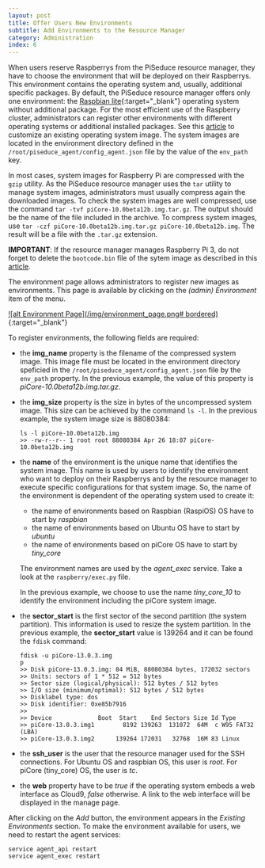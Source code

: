 ```yaml
---
layout: post
title: Offer Users New Environments
subtitle: Add Environments to the Resource Manager
category: Administration
index: 6
---
```


When users reserve Raspberrys from the PiSeduce resource manager, they have to choose the
environment that will be deployed on their Raspberrys. This environment contains the operating
system and, usually, additional specific packages. By default, the PiSeduce resource manager offers
only one environment: the
[Raspbian&nbsp;lite](https://www.raspberrypi.org/downloads/raspbian/){:target="_blank"} operating
system without additional package. For the most efficient use of the Raspberry cluster,
administrators can register other environments with different operating systems or additional
installed packages. See this [article](/2021-07-10-create-your-own-environments/) to customize an
existing operating system image. The system images are located in the environment directory defined
in the `/root/piseduce_agent/config_agent.json` file by the value of the `env_path` key.

In most cases, system images for Raspberry Pi are compressed with the `gzip` utility. As the
PiSeduce resource manager uses the `tar` utility to manage system images, administrators must
usually compress again the downloaded images. To check the system images are well compressed, use
the command `tar -tvf piCore-10.0beta12b.img.tar.gz`. The output should be the name of the file
included in the archive. To compress system images, use `tar -czf piCore-10.0beta12b.img.tar.gz
piCore-10.0beta12b.img`. The result will be a file with the `.tar.gz` extension.

**IMPORTANT**: If the resource manager manages Raspberry Pi 3, do not forget to delete the
`bootcode.bin` file of the sytem image as described in this
[article](/2021-07-10-create-your-own-environments#delete-the-bootcodebin-file).

The environment page allows administrators to register new images as environments. This page is
available by clicking on the *(admin) Environment* item of the menu.

[![alt Environment Page](/img/environment_page.png# bordered)](/img/environment_page.png){:target="_blank"}

To register environments, the following fields are required:
* the **img_name** property is the filename of the compressed system image. This image file must be
  located in the environment directory speficied in the `/root/piseduce_agent/config_agent.json`
  file by the `env_path` property. In the previous example, the value of this property is
  *piCore-10.0beta12b.img.tar.gz*.
* the **img_size** property is the size in bytes of the uncompressed system image. This size can be
  achieved by the command `ls -l`. In the previous example, the system image size is 88080384:
  ```
  ls -l piCore-10.0beta12b.img
  >> -rw-r--r-- 1 root root 88080384 Apr 26 18:07 piCore-10.0beta12b.img
  ```
* the **name** of the environment is the unique name that identifies the system image. This name is
  used by users to identify the environment who want to deploy on their Raspberrys and by the
  resource manager to execute specific configurations for that system image. So, the name of the
  environment is dependent of the operating system used to create it:
  * the name of environments based on Raspbian (RaspiOS) OS have to start by *raspbian*
  * the name of environments based on Ubuntu OS have to start by *ubuntu*
  * the name of environments based on piCore OS have to start by *tiny_core*  

  The environment names are used by the *agent_exec* service. Take a look at the
  `raspberry/exec.py` file.
  
  In the previous example, we choose to use the name *tiny_core_10* to identify the environment
  including the piCore system image.

* the **sector_start** is the first sector of the second partition (the system partition). This
  information is used to resize the system partition. In the previous example, the **sector_start**
  value is 139264 and it can be found the `fdisk` command:
  ```
  fdisk -u piCore-13.0.3.img
  p
  >> Disk piCore-13.0.3.img: 84 MiB, 88080384 bytes, 172032 sectors
  >> Units: sectors of 1 * 512 = 512 bytes
  >> Sector size (logical/physical): 512 bytes / 512 bytes
  >> I/O size (minimum/optimal): 512 bytes / 512 bytes
  >> Disklabel type: dos
  >> Disk identifier: 0xe85b7916
  >> 
  >> Device             Boot  Start    End Sectors Size Id Type
  >> piCore-13.0.3.img1        8192 139263  131072  64M  c W95 FAT32 (LBA)
  >> piCore-13.0.3.img2      139264 172031   32768  16M 83 Linux
  ```
* the **ssh_user** is the user that the resource manager used for the SSH connections. For Ubuntu OS
  and raspbian OS, this user is *root*. For piCore (tiny_core) OS, the user is *tc*.
* the **web** property have to be *true* if the operating system embeds a web interface as Cloud9,
  *false* otherwise. A link to the web interface will be displayed in the manage page.

After clicking on the *Add* button, the environment appears in the *Existing Environments*
section. To make the environment available for users, we need to restart the agent services:
```
service agent_api restart
service agent_exec restart
```